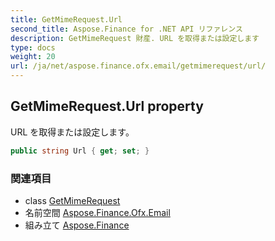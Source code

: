 ```yaml
---
title: GetMimeRequest.Url
second_title: Aspose.Finance for .NET API リファレンス
description: GetMimeRequest 財産. URL を取得または設定します
type: docs
weight: 20
url: /ja/net/aspose.finance.ofx.email/getmimerequest/url/
---
```

## GetMimeRequest.Url property

URL を取得または設定します。

```csharp
public string Url { get; set; }
```

### 関連項目

* class [GetMimeRequest](../)
* 名前空間 [Aspose.Finance.Ofx.Email](../../getmimerequest/)
* 組み立て [Aspose.Finance](../../../)


